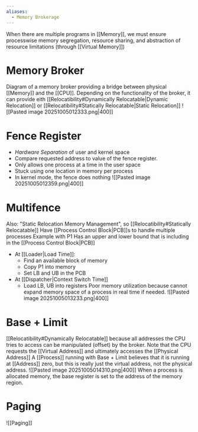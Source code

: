 ```yaml
---
aliases:
  - Memory Brokerage
---
```


When there are multiple programs in [[Memory]], we must ensure processwise memory segregation, resource sharing, and abstraction of resource limitations (through [[Virtual Memory]])

# Memory Broker
Diagram of a memory broker providing a bridge between physical [[Memory]] and the [[CPU]]. Depending on the functionality of the broker, it can provide eith [[Relocatibility#Dynamically Relocatable|Dynamic Relocation]] or [[Relocatibility#Statically Relocatable|Static Relocation]]
![[Pasted image 20251005012333.png|400]]
# Fence Register
* *Hardware Separation* of user and kernel space
* Compare requested address to value of the fence register. 
* Only allows one process at a time in the user space
* Stuck using one location in memory per process
* In kernel mode, the fence does nothing
![[Pasted image 20251005012359.png|400]]
# Multifence
Also: "Static Relocation Memory Management", so [[Relocatibility#Statically Relocatable]]
Have [[Process Control Block|PCB]]s to handle multiple processes
Example with P1
Has an upper and lower bound that is including in the [[Process Control Block|PCB]]
* At [[Loader|Load Time]]:
	* Find an available block of memory
	* Copy P1 into memory
	* Set LB and UB in the PCB
* At [[Dispatcher|Context Switch Time]]
	* Load LB, UB into registers
Poor memory utilization because cannot expand memory space of a process in real time if needed.
![[Pasted image 20251005013233.png|400]]

# Base + Limit
[[Relocatibility#Dynamically Relocatable]] because all addresses the CPU tries to access can be manipulated (offset) by the broker. Note that the CPU requests the [[Virtual Address]] and ultimately accesses the [[Physical Address]]
A [[Process]] running with Base + Limit believes that it is running at [[Address]] zero, but this is really just the virtual address, not the physical address.
![[Pasted image 20251005014310.png|400]]
When a process is allocated memory, the base register is set to the address of the memory region.

# Paging
![[Paging]]